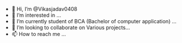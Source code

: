 - 👋 Hi, I’m @Vikasjadav0408
- 👀 I’m interested in ... 
- 🌱 I’m currently student of BCA (Bachelor of computer application)  ...
- 💞️ I’m looking to collaborate on Various projects...
- 📫 How to reach me ...

<!---
Vikasjadav0408/Vikasjadav0408 is a ✨ special ✨ repository because its `README.md` (this file) appears on your GitHub profile.
You can click the Preview link to take a look at your changes.
--->
